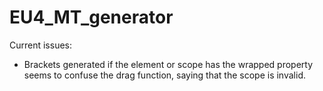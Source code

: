 # EU4_MT_generator

Current issues:
* Brackets generated if the element or scope has the wrapped property seems to confuse the drag function, saying that the scope is invalid.